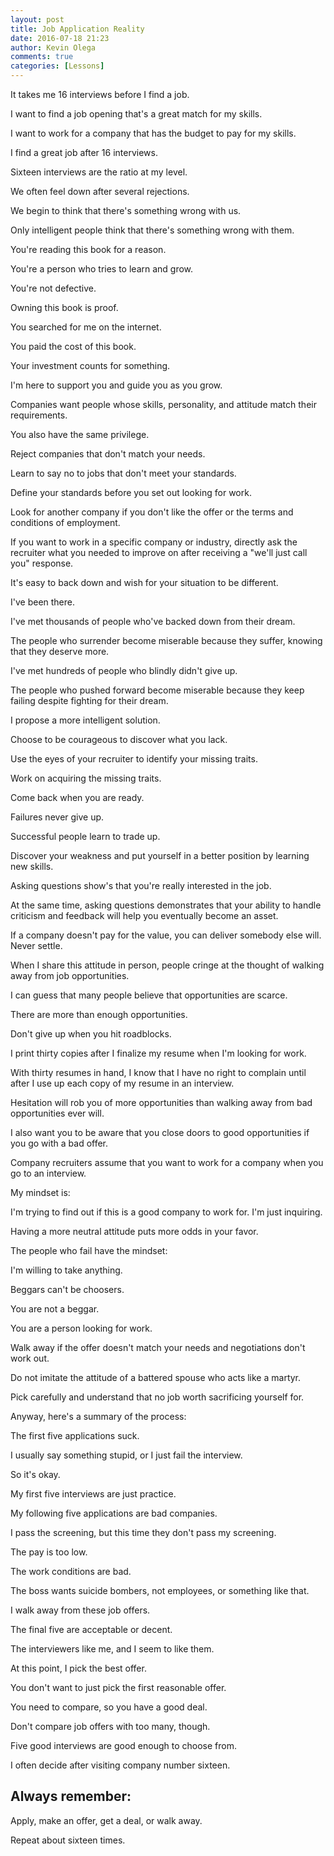 ```yaml
---
layout: post
title: Job Application Reality
date: 2016-07-18 21:23
author: Kevin Olega
comments: true
categories: [Lessons]
---
```

It takes me 16 interviews before I find a job.

I want to find a job opening that's a great match for my skills.

I want to work for a company that has the budget to pay for my skills.

I find a great job after 16 interviews.

Sixteen interviews are the ratio at my level.

We often feel down after several rejections.

We begin to think that there's something wrong with us.

Only intelligent people think that there's something wrong with them.

You're reading this book for a reason.

You're a person who tries to learn and grow.

You're not defective.

Owning this book is proof.

You searched for me on the internet.

 You paid the cost of this book.

Your investment counts for something.

I'm here to support you and guide you as you grow.
 
Companies want people whose skills, personality, and attitude match their requirements.

You also have the same privilege.

Reject companies that don't match your needs.

Learn to say no to jobs that don't meet your standards.

Define your standards before you set out looking for work.

Look for another company if you don't like the offer or the terms and conditions of employment.

If you want to work in a specific company or industry, directly ask the recruiter what you needed to improve on after receiving a "we'll just call you" response.

It's easy to back down and wish for your situation to be different.

I've been there.

I've met thousands of people who've backed down from their dream.

The people who surrender become miserable because they suffer, knowing that they deserve more.

I've met hundreds of people who blindly didn't give up.

The people who pushed forward become miserable because they keep failing despite fighting for their dream.

I propose a more intelligent solution.

Choose to be courageous to discover what you lack.

Use the eyes of your recruiter to identify your missing traits.

Work on acquiring the missing traits.

Come back when you are ready.

Failures never give up.

Successful people learn to trade up.

Discover your weakness and put yourself in a better position by learning new skills.

Asking questions show's that you're really interested in the job.

At the same time, asking questions demonstrates that your ability to handle criticism and feedback will help you eventually become an asset.

If a company doesn't pay for the value, you can deliver somebody else will. Never settle.

When I share this attitude in person, people cringe at the thought of walking away from job opportunities.

I can guess that many people believe that opportunities are scarce.

There are more than enough opportunities.

Don't give up when you hit roadblocks.

I print thirty copies after I finalize my resume when I'm looking for work.

With thirty resumes in hand, I know that I have no right to complain until after I use up each copy of my resume in an interview.

Hesitation will rob you of more opportunities than walking away from bad opportunities ever will.

I also want you to be aware that you close doors to good opportunities if you go with a bad offer.

Company recruiters assume that you want to work for a company when you go to an interview.

My mindset is: 

I'm trying to find out if this is a good company to work for. I'm just inquiring.

Having a more neutral attitude puts more odds in your favor.

The people who fail have the mindset:

I'm willing to take anything. 

Beggars can't be choosers.

You are not a beggar. 

You are a person looking for work.

Walk away if the offer doesn't match your needs and negotiations don't work out.

Do not imitate the attitude of a battered spouse who acts like a martyr.

Pick carefully and understand that no job worth sacrificing yourself for.

Anyway, here's a summary of the process:

The first five applications suck.

I usually say something stupid, or I just fail the interview.

So it's okay.

My first five interviews are just practice.

My following five applications are bad companies.

I pass the screening, but this time they don't pass my screening.

The pay is too low.

The work conditions are bad.

The boss wants suicide bombers, not employees, or something like that.

I walk away from these job offers.

The final five are acceptable or decent.

The interviewers like me, and I seem to like them.

At this point, I pick the best offer.

You don't want to just pick the first reasonable offer. 

You need to compare, so you have a good deal.

Don't compare job offers with too many, though. 

Five good interviews are good enough to choose from.

I often decide after visiting company number sixteen.
 
## Always remember:

Apply, make an offer, get a deal, or walk away.

Repeat about sixteen times.